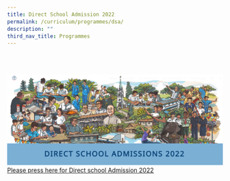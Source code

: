```yaml
---
title: Direct School Admission 2022
permalink: /curriculum/programmes/dsa/
description: ""
third_nav_title: Programmes
---
```

<!---Click [**here**](https://sites.google.com/hihs.edu.sg/hihs-dsa/) for Direct School Admission 2022--->
<br>
<br>
<br>

<a href="https://sites.google.com/hihs.edu.sg/hihs-dsa/">
	<div class="content\_img">
<img src="images/Curriculum/Direct%20school%20admission%202022.png">
	<div>Please press here for Direct school Admission 2022 </div>
		</div>